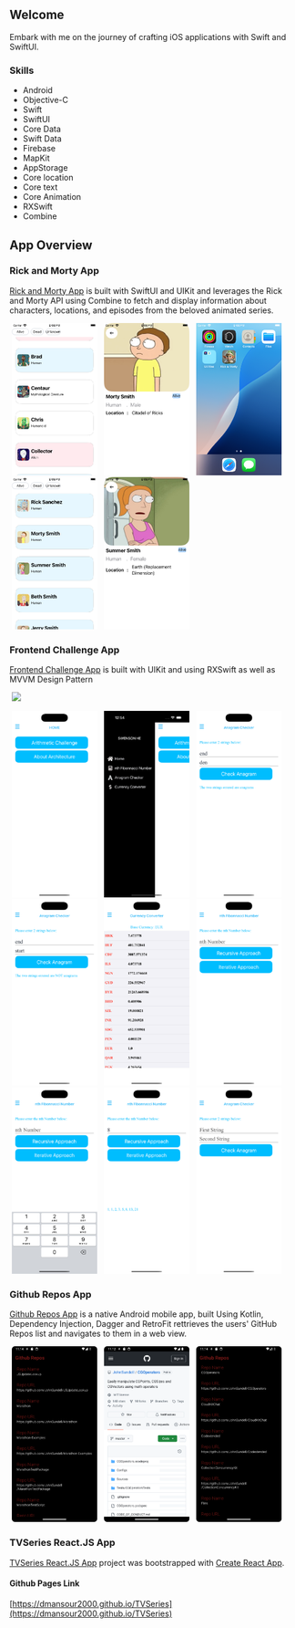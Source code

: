 ## Welcome

<!--
**dmansour2000/dmansour2000** is a ✨ _special_ ✨ repository because its `README.md` (this file) appears on your GitHub profile.

Here are some ideas to get you started:

- 🔭 I’m currently working on ...
- 🌱 I’m currently learning ...
- 👯 I’m looking to collaborate on ...
- 🤔 I’m looking for help with ...
- 💬 Ask me about ...
- 📫 How to reach me: ...
- 😄 Pronouns: ...
- ⚡ Fun fact: ...
-->

Embark with me on the journey of crafting iOS applications with Swift and SwiftUI.

### Skills

- Android
- Objective-C
- Swift
- SwiftUI
- Core Data
- Swift Data
- Firebase
- MapKit
- AppStorage
- Core location
- Core text
- Core Animation
- RXSwift
- Combine


## App Overview

### Rick and Morty App

  [Rick and Morty App](https://github.com/dmansour2000/RickAndMortyAPIUIKitWithSwiftUI) is built with SwiftUI and UIKit and leverages the Rick and Morty API using Combine to fetch and display information about characters, locations, and episodes from the beloved animated series.

  <p>
   <img src="https://github.com/dmansour2000/RickAndMortyAPIUIKitWithSwiftUI/blob/main/screenshots/Simulator%20Screenshot%20-%20iPhone%20SE%20(3rd%20generation)%20-%202024-10-17%20at%2021.08.06.png", width="150" hspace="4"/>
   <img src="https://github.com/dmansour2000/RickAndMortyAPIUIKitWithSwiftUI/blob/main/screenshots/Simulator%20Screenshot%20-%20iPhone%20SE%20(3rd%20generation)%20-%202024-10-17%20at%2021.08.44.png", width="150" hspace="4"/>
   <img src="https://github.com/dmansour2000/RickAndMortyAPIUIKitWithSwiftUI/blob/main/screenshots/Simulator%20Screenshot%20-%20iPhone%20SE%20(3rd%20generation)%20-%202024-10-17%20at%2021.08.53.png", width="150" hspace="4"/>
   <img src="https://github.com/dmansour2000/RickAndMortyAPIUIKitWithSwiftUI/blob/main/screenshots/Simulator%20Screenshot%20-%20iPhone%20SE%20(3rd%20generation)%20-%202024-10-17%20at%2021.09.04.png", width="150" hspace="4"/>
  <img src="https://github.com/dmansour2000/RickAndMortyAPIUIKitWithSwiftUI/blob/main/screenshots/Simulator%20Screenshot%20-%20iPhone%20SE%20(3rd%20generation)%20-%202024-10-17%20at%2021.09.11.png", width="150" hspace="4"/>
</p>

### Frontend Challenge App

 [Frontend Challenge App](https://github.com/dmansour2000/FrontendChallenge) is built with UIKit and using RXSwift as well as MVVM Design Pattern
<p>
   <img src="https://github.com/dmansour2000/FrontendChallenge/blob/master/screenshots/Screenshot%202024-10-21%20at%204.15.24%E2%80%AFPM.png", width="500" hspace="4"/>
   </p>
   

<p>
   <img src="https://github.com/dmansour2000/FrontendChallenge/blob/master/screenshots/Simulator%20Screenshot%20-%20iPhone%2016%20Pro%20-%202024-10-21%20at%2012.54.15.png", width="150" hspace="4"/>
   <img src="https://github.com/dmansour2000/FrontendChallenge/blob/master/screenshots/Simulator%20Screenshot%20-%20iPhone%2016%20Pro%20-%202024-10-21%20at%2012.54.20.png", width="150" hspace="4"/>
  <img src="https://github.com/dmansour2000/FrontendChallenge/blob/master/screenshots/Simulator%20Screenshot%20-%20iPhone%2016%20Pro%20-%202024-10-21%20at%2012.55.18.png", width="150" hspace="4"/>
  <img src="https://github.com/dmansour2000/FrontendChallenge/blob/master/screenshots/Simulator%20Screenshot%20-%20iPhone%2016%20Pro%20-%202024-10-21%20at%2012.55.34.png", width="150" hspace="4"/>
  <img src="https://github.com/dmansour2000/FrontendChallenge/blob/master/screenshots/Simulator%20Screenshot%20-%20iPhone%2016%20Pro%20-%202024-10-21%20at%2012.55.43.png", width="150" hspace="4"/>
  <img src="https://github.com/dmansour2000/FrontendChallenge/blob/master/screenshots/Simulator%20Screenshot%20-%20iPhone%2016%20Pro%20-%202024-10-21%20at%2012.54.27.png", width="150" hspace="4"/>
  <img src="https://github.com/dmansour2000/FrontendChallenge/blob/master/screenshots/Simulator%20Screenshot%20-%20iPhone%2016%20Pro%20-%202024-10-21%20at%2012.54.38.png", width="150" hspace="4"/>
   <img src="https://github.com/dmansour2000/FrontendChallenge/blob/master/screenshots/Simulator%20Screenshot%20-%20iPhone%2016%20Pro%20-%202024-10-21%20at%2012.54.47.png", width="150" hspace="4"/>
  <img src="https://github.com/dmansour2000/FrontendChallenge/blob/master/screenshots/Simulator%20Screenshot%20-%20iPhone%2016%20Pro%20-%202024-10-21%20at%2012.54.56.png", width="150" hspace="4"/>
     </p>

### Github Repos App

 [Github Repos App](https://github.com/dmansour2000/android-kotlin-cleanarchitecture) is a native Android mobile app, built Using Kotlin, Dependency Injection, Dagger and RetroFit rettrieves the users' GitHub Repos list and navigates to them in a web view.

 <p>
   <img src="https://github.com/dmansour2000/android-kotlin-cleanarchitecture/blob/master/screenshots/Screenshot_20241023_101447.png", width="150" hspace="4"/>
   <img src="https://github.com/dmansour2000/android-kotlin-cleanarchitecture/blob/master/screenshots/Screenshot_20241023_101303.png", width="150" hspace="4"/>
   <img src="https://github.com/dmansour2000/android-kotlin-cleanarchitecture/blob/master/screenshots/Screenshot_20241023_101415.png", width="150" hspace="4"/>

</p>

### TVSeries React.JS App

[TVSeries React.JS App](https://github.com/dmansour2000/TVSeries) project was bootstrapped with [Create React App](https://github.com/facebook/create-react-app).

#### Github Pages Link 
[https://dmansour2000.github.io/TVSeries](https://dmansour2000.github.io/TVSeries)


